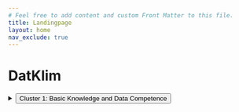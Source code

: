 ```yaml
---
# Feel free to add content and custom Front Matter to this file.
title: Landingpage
layout: home
nav_exclude: true
---
```

# DatKlim

<div class="dropdown">
 <details>
 <summary><button id= "dropdown-trigger" class="dropdown-trigger btn btn-primary">Cluster 1: Basic Knowledge and Data Competence</button></summary>
 <ul id= "dropdown-menu" class="dropdown-menu">
    <li><a href ="#"> Cluster 1 </a>
        <table>
            <tr>
                <td>Content </td>
                <td> Question </td>
            </tr>
            <tr>
                <td> Introduction </td>
                <td> What: This learning units aims to provide general  insights  into  the  use,  the  quality and the sources of data  How:  Showing  the  relevance  of  data  for      climate change; providing relevant databases and tools Why: Enabling the learner to  understand the common use of data, since the reliability,  availability  and  accessibility  of various data sources is increasing,  </td>
            </tr>
        </table>
    </li>
    <li><a href="#">Menu Item 1</a></li>
    <li><a href="#">Menu Item 2</a></li>
    <li><a href="#">Menu Item 3</a></li>
 </ul>
 </details>
</div>


<script>

// Get the dropdown button and dropdown menu

const dropdownTrigger = document.getElementById('dropdown-trigger');

const dropdownMenu = document.getElementById('dropdown-menu');


// Function to close the dropdown menu and open the rest of the information

function toggleDropdownMenu() {

    dropdownMenu.style.
</script>